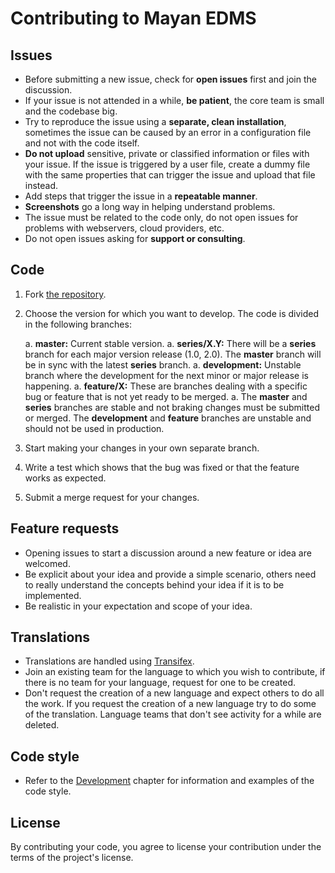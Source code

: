 Contributing to Mayan EDMS
==========================

Issues
------

- Before submitting a new issue, check for **open issues** first and join the
discussion.
- If your issue is not attended in a while, **be patient**, the core team is
small and the codebase big.
- Try to reproduce the issue using a **separate, clean installation**, sometimes
the issue can be caused by an error in a configuration file and not with the
code itself.
- **Do not upload** sensitive, private or classified information or files with
your issue. If the issue is triggered by a user file, create a dummy file with the
same properties that can trigger the issue and upload that file instead.
- Add steps that trigger the issue in a **repeatable manner**.
- **Screenshots** go a long way in helping understand problems.
- The issue must be related to the code only, do not open issues for problems
with webservers, cloud providers, etc.
- Do not open issues asking for **support or consulting**.

Code
----

1. Fork [the repository](http://gitlab.com/mayan-edms/mayan-edms).
1. Choose the version for which you want to develop. The code is divided in the
following branches:

    a. **master:** Current stable version.
    a. **series/X.Y:** There will be a **series** branch for each major version
    release (1.0, 2.0). The **master** branch will be in sync with the latest
    **series** branch.
    a. **development:** Unstable branch where the development for the next minor or
    major release is happening.
    a. **feature/X:** These are branches dealing with a specific bug or feature
    that is not yet ready to be merged.
    a. The **master** and **series** branches are stable and not braking changes
    must be submitted or merged. The **development** and **feature** branches
    are unstable and should not be used in production.

1. Start making your changes in your own separate branch.
1. Write a test which shows that the bug was fixed or that the feature works as expected.
1. Submit a merge request for your changes.

Feature requests
----------------

- Opening issues to start a discussion around a new feature or idea are welcomed.
- Be explicit about your idea and provide a simple scenario, others need to really
understand the concepts behind your idea if it is to be implemented.
- Be realistic in your expectation and scope of your idea.

Translations
------------
- Translations are handled using [Transifex](https://www.transifex.com/rosarior/mayan-edms/).
- Join an existing team for the language to which you wish to contribute,
if there is no team for your language, request for one to be created.
- Don't request the creation of a new language and expect others to do all the
work. If you request the creation of a new language try to do some of the
translation. Language teams that don't see activity for a while are deleted.

Code style
----------
- Refer to the [Development](http://mayan.readthedocs.io/en/latest/topics/development.html)
chapter for information and examples of the code style.

License
-------
By contributing your code, you agree to license your contribution under the
terms of the project's license.
